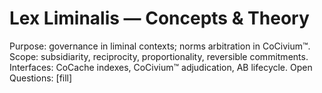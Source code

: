# Lex Liminalis — Concepts & Theory
Purpose: governance in liminal contexts; norms arbitration in CoCivium™.
Scope: subsidiarity, reciprocity, proportionality, reversible commitments.
Interfaces: CoCache indexes, CoCivium™ adjudication, AB lifecycle.
Open Questions: [fill]
